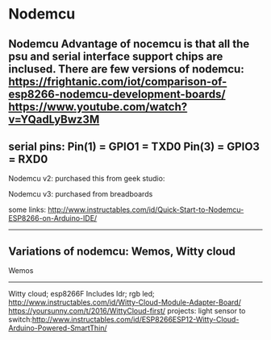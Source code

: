 # Nodemcu

Nodemcu 
Advantage of nocemcu is that all the psu and serial interface support chips are inclused. 
There are few versions of nodemcu: https://frightanic.com/iot/comparison-of-esp8266-nodemcu-development-boards/
https://www.youtube.com/watch?v=YQadLyBwz3M
---------------
serial pins:
Pin(1) = GPIO1 = TXD0
Pin(3) = GPIO3 = RXD0
------------------

Nodemcu v2: purchased this from geek studio:



Nodemcu v3: purchased from breadboards 


some links:
http://www.instructables.com/id/Quick-Start-to-Nodemcu-ESP8266-on-Arduino-IDE/


-----------------------------
Variations of nodemcu: Wemos, Witty cloud
----------------------------
Wemos




------------------------------
Witty cloud; esp8266F
Includes ldr; rgb led; 
http://www.instructables.com/id/Witty-Cloud-Module-Adapter-Board/
https://yoursunny.com/t/2016/WittyCloud-first/
projects:
light sensor to switch:http://www.instructables.com/id/ESP8266ESP12-Witty-Cloud-Arduino-Powered-SmartThin/


